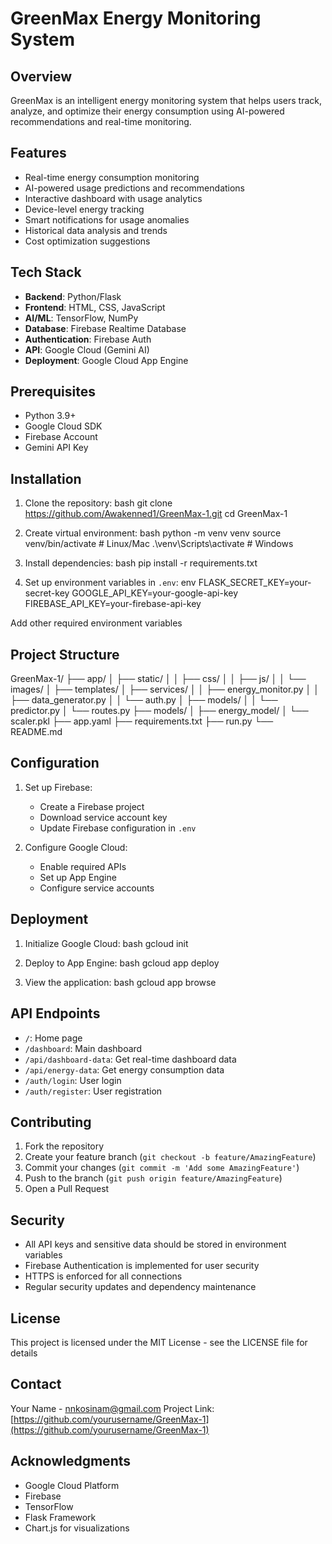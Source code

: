 # GreenMax Energy Monitoring System

## Overview
GreenMax is an intelligent energy monitoring system that helps users track, analyze, and optimize their energy consumption using AI-powered recommendations and real-time monitoring.

## Features
- Real-time energy consumption monitoring
- AI-powered usage predictions and recommendations
- Interactive dashboard with usage analytics
- Device-level energy tracking
- Smart notifications for usage anomalies
- Historical data analysis and trends
- Cost optimization suggestions

## Tech Stack
- **Backend**: Python/Flask
- **Frontend**: HTML, CSS, JavaScript
- **AI/ML**: TensorFlow, NumPy
- **Database**: Firebase Realtime Database
- **Authentication**: Firebase Auth
- **API**: Google Cloud (Gemini AI)
- **Deployment**: Google Cloud App Engine

## Prerequisites
- Python 3.9+
- Google Cloud SDK
- Firebase Account
- Gemini API Key

## Installation
1. Clone the repository:
bash git clone https://github.com/Awakenned1/GreenMax-1.git cd GreenMax-1


2. Create virtual environment:
bash python -m venv venv source venv/bin/activate # Linux/Mac .\venv\Scripts\activate # Windows


3. Install dependencies:
bash pip install -r requirements.txt


4. Set up environment variables in `.env`:
env FLASK_SECRET_KEY=your-secret-key GOOGLE_API_KEY=your-google-api-key FIREBASE_API_KEY=your-firebase-api-key

Add other required environment variables

## Project Structure
GreenMax-1/ ├── app/ │ ├── static/ │ │ ├── css/ │ │ ├── js/ │ │ └── images/ │ ├── templates/ │ ├── services/ │ │ ├── energy_monitor.py │ │ ├── data_generator.py │ │ └── auth.py │ ├── models/ │ │ └── predictor.py │ └── routes.py ├── models/ │ ├── energy_model/ │ └── scaler.pkl ├── app.yaml ├── requirements.txt ├── run.py └── README.md


## Configuration
1. Set up Firebase:
   - Create a Firebase project
   - Download service account key
   - Update Firebase configuration in `.env`

2. Configure Google Cloud:
   - Enable required APIs
   - Set up App Engine
   - Configure service accounts

## Deployment
1. Initialize Google Cloud:
bash gcloud init


2. Deploy to App Engine:
bash gcloud app deploy


3. View the application:
bash gcloud app browse


## API Endpoints
- `/`: Home page
- `/dashboard`: Main dashboard
- `/api/dashboard-data`: Get real-time dashboard data
- `/api/energy-data`: Get energy consumption data
- `/auth/login`: User login
- `/auth/register`: User registration

## Contributing
1. Fork the repository
2. Create your feature branch (`git checkout -b feature/AmazingFeature`)
3. Commit your changes (`git commit -m 'Add some AmazingFeature'`)
4. Push to the branch (`git push origin feature/AmazingFeature`)
5. Open a Pull Request

## Security
- All API keys and sensitive data should be stored in environment variables
- Firebase Authentication is implemented for user security
- HTTPS is enforced for all connections
- Regular security updates and dependency maintenance

## License
This project is licensed under the MIT License - see the LICENSE file for details

## Contact
Your Name - nnkosinam@gmail.com
Project Link: [https://github.com/yourusername/GreenMax-1](https://github.com/yourusername/GreenMax-1)

## Acknowledgments
- Google Cloud Platform
- Firebase
- TensorFlow
- Flask Framework
- Chart.js for visualizations
